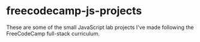 # freecodecamp-js-projects
These are some of the small JavaScript lab projects I've made following the FreeCodeCamp full-stack curriculum.
